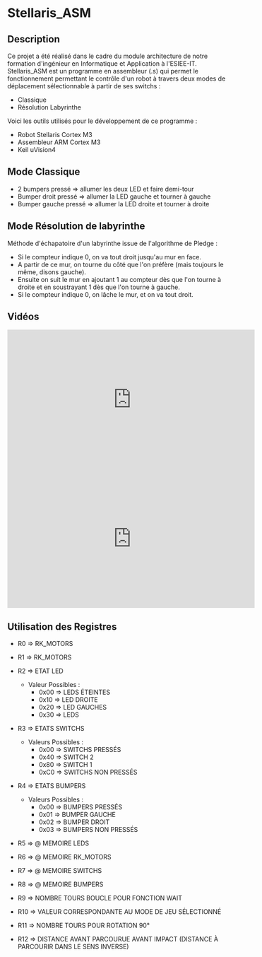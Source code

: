 Stellaris_ASM
==============================================================

Description
--------------------------------------------------------------

Ce projet a été réalisé dans le cadre du module architecture de notre formation d'ingénieur en Informatique et Application à l'ESIEE-IT. Stellaris_ASM est un programme en assembleur (.s) qui permet le fonctionnement permettant le contrôle d'un robot à travers deux modes de déplacement sélectionnable à partir de ses switchs :

* Classique
* Résolution Labyrinthe

Voici les outils utilisés pour le développement de ce programme :

* Robot Stellaris Cortex M3
* Assembleur ARM Cortex M3
* Keil uVision4

Mode Classique
--------------------------------------------------------------

* 2 bumpers pressé => allumer les deux LED et faire demi-tour
* Bumper droit pressé => allumer la LED gauche et tourner à gauche
* Bumper gauche pressé => allumer la LED droite et tourner à droite

Mode Résolution de labyrinthe
--------------------------------------------------------------

Méthode d'échapatoire d'un labyrinthe issue de l'algorithme de Pledge :

* Si le compteur indique 0, on va tout droit jusqu'au mur en face.
* A partir de ce mur, on tourne du côté que l'on préfère (mais toujours le même, disons gauche).
* Ensuite on suit le mur en ajoutant 1 au compteur dès que l'on tourne à droite et en soustrayant 1 dès que l'on tourne à gauche.
* Si le compteur indique 0, on lâche le mur, et on va tout droit.

Vidéos
--------------------------------------------------------------
<iframe width="560" height="315" src="https://www.youtube.com/embed/83kjO3r_M6c" frameborder="0" allow="accelerometer; autoplay; encrypted-media; gyroscope; picture-in-picture" allowfullscreen></iframe>
<iframe width="560" height="315" src="https://www.youtube.com/embed/YOWi1U9MCvc" frameborder="0" allow="accelerometer; autoplay; encrypted-media; gyroscope; picture-in-picture" allowfullscreen></iframe>

Utilisation des Registres
--------------------------------------------------------------

* R0 => RK_MOTORS

* R1 => RK_MOTORS

* R2 => ETAT LED
  * Valeur Possibles :
    * 0x00 => LEDS ÉTEINTES
    * 0x10 => LED DROITE
    * 0x20 => LED GAUCHES
    * 0x30 => LEDS

* R3 => ETATS SWITCHS
  * Valeurs Possibles :
    * 0x00 => SWITCHS PRESSÉS
    * 0x40 => SWITCH 2
    * 0x80 => SWITCH 1
    * 0xC0 => SWITCHS NON PRESSÉS

* R4 => ETATS BUMPERS
  * Valeurs Possibles :
    * 0x00 => BUMPERS PRESSÉS
    * 0x01 => BUMPER GAUCHE
    * 0x02 => BUMPER DROIT
    * 0x03 => BUMPERS NON PRESSÉS

* R5 => @ MEMOIRE LEDS

* R6 => @ MEMOIRE RK_MOTORS

* R7 => @ MEMOIRE SWITCHS
  
* R8 => @ MEMOIRE BUMPERS

* R9 => NOMBRE TOURS BOUCLE POUR FONCTION WAIT

* R10 => VALEUR CORRESPONDANTE AU MODE DE JEU SÉLECTIONNÉ

* R11 => NOMBRE TOURS POUR ROTATION 90°

* R12 => DISTANCE AVANT PARCOURUE AVANT IMPACT (DISTANCE À PARCOURIR DANS LE SENS INVERSE)
